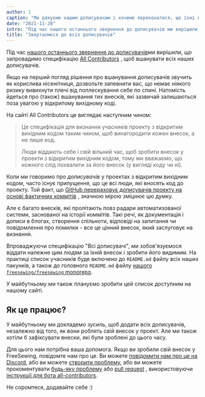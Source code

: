 ```yaml
---
author: 1
caption: "Ми дякуємо нашим дописувачам і хочемо переконатися, що їхні внески отримають належну оцінку"
date: "2021-11-28"
intro: "Під час нашого останнього звернення до дописувачів ми вирішили, що впровадимо специфікацію \"Всі дописувачі\", щоб вшанувати всіх наших дописувачів."
title: "Звертаємося до всіх дописувачів"
---
```


Під час [нашого останнього звернення до дописувачів](https://github.com/freesewing/freesewing/issues/1514)ми вирішили, що запровадимо специфікацію [All Contributors](https://allcontributors.org/) , щоб вшанувати всіх наших дописувачів.

Якщо на перший погляд рішення про вшанування дописувачів звучить як корислива нісенітниця, дозвольте запевнити вас, що немає ніякого ризику вивихнути плечі від поплескування себе по спині. Натомість йдеться про (також) вшанування тих внесків, які зазвичай залишаються поза увагою у відкритому вихідному коді.

На сайті All Contributors це виглядає наступним чином:

> Це специфікація для визнання учасників проекту з відкритим вихідним кодом таким чином, щоб винагородити кожен внесок, а не лише код.
> 
> Люди віддають себе і свій вільний час, щоб зробити внесок у проекти з відкритим вихідним кодом, тому ми вважаємо, що кожного слід похвалити за його внесок (у вигляді коду чи ні).

Коли ми говоримо про *дописувачів* у проектах з відкритим вихідним кодом, часто існує припущення, що це всі люди, які вносять код до проекту. Той факт, що [GitHub перераховує дописувачів проекту на основі фактичних коммітів](https://github.com/freesewing/freesewing/graphs/contributors) , значною мірою зміцнює цю думку.

Але є багато внесків, які пролітають повз радари автоматизованої системи, заснованої на історії коммітів. Такі речі, як документація і дописи в блогах, створення спільноти, відповіді на запитання чи повідомлення про помилки - все це цінний внесок, який заслуговує на визнання.

Впроваджуючи специфікацію "Всі дописувачі", ми зобов'язуємося віддати належне цим людям за їхній внесок і зробити його видимим. На практиці список учасників буде включено до `README.md` файлу всіх наших пакунків, а також до головного `README.md` файлу [нашого `freesewing/freesewing` monorepo](https://github.com/freesewing/freesewing).

У майбутньому ми також плануємо зробити цей список доступним на нашому сайті.

## Як це працює?

У майбутньому ми докладемо зусиль, щоб додати всіх дописувачів, незалежно від того, як вони роблять свій внесок у проект. Але ми також хотіли б зафіксувати внески, які були зроблені до цього часу.

Для цього нам потрібна ваша допомога. Якщо ви зробили свій внесок у FreeSewing, повідомте нам про це. Ви можете [повідомити нам про це на Discord](https://discord.freesewing.org/), або ви можете [створити проблему](https://github.com/freesewing/freesewing/issues/new?assignees=joostdecock&labels=%F0%9F%92%9C+all+contributors&template=all-contributors.md&title=All+Contributors%3A+Please+add+%28username+here%29), або ви можете прокоментувати [будь-яку проблему](https://github.com/freesewing/freesewing/issues) або [pull request](https://github.com/freesewing/freesewing/pulls) , використовуючи [інструкції для бота all-contributors](https://allcontributors.org/docs/en/bot/usage).


Не соромтеся, додавайте себе :)
